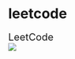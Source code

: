 # leetcode

<div style="font-size: 20px; color: rgb(0, 113, 133);">
	<a class="link" style="text-decoration: none;" href="https://leetcode.com/niboukha/" target="_blank">
	LeetCode
</a>

</div>
<div
style="width=100%;" align="center">
	<img style="display:block; width=100%;" align="center" src="https://leetcard.jacoblin.cool/niboukha?ext=heatmap"
/>
</div>
